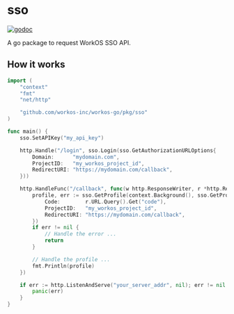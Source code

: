 # sso

[![godoc](https://godoc.org/github.com/workos-inc/workos-go/pkg/sso?status.svg)](https://godoc.org/github.com/workos-inc/workos-go/pkg/sso)

A go package to request WorkOS SSO API.

## How it works

```go
import (
    "context"
    "fmt"
    "net/http"

    "github.com/workos-inc/workos-go/pkg/sso"
)

func main() {
    sso.SetAPIKey("my_api_key")

    http.Handle("/login", sso.Login(sso.GetAuthorizationURLOptions{
        Domain:      "mydomain.com",
        ProjectID:   "my_workos_project_id",
        RedirectURI: "https://mydomain.com/callback",
    }))

    http.HandleFunc("/callback", func(w http.ResponseWriter, r *http.Request) {
        profile, err := sso.GetProfile(context.Background(), sso.GetProfileOptions{
            Code:        r.URL.Query().Get("code"),
            ProjectID:   "my_workos_project_id",
            RedirectURI: "https://mydomain.com/callback",
        })
        if err != nil {
            // Handle the error ...
            return
        }

        // Handle the profile ...
        fmt.Println(profile)
    })

    if err := http.ListenAndServe("your_server_addr", nil); err != nil {
        panic(err)
    }
}
```
